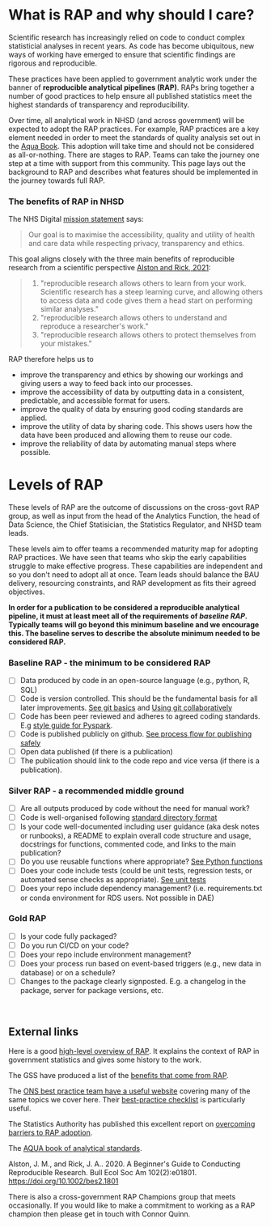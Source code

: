 # What is RAP and why should I care?
Scientific research has increasingly relied on code to conduct complex statisticial analyses in recent years. As code has become ubiquitous, new ways of working have emerged to ensure that scientific findings are rigorous and reproducible. 

These practices have been applied to government analytic work under the banner of **reproducible analytical pipelines (RAP)**. RAPs bring together a number of good practices to help ensure all published statistics meet the highest standards of transparency and reproducibility.

Over time, all analytical work in NHSD (and across government) will be expected to adopt the RAP practices. For example, RAP practices are a key element needed in order to meet the standards of quality analysis set out in the [Aqua Book](https://www.gov.uk/government/publications/the-aqua-book-guidance-on-producing-quality-analysis-for-government). This adoption will take time and should not be considered as all-or-nothing. There are stages to RAP. Teams can take the journey one step at a time with support from this community. This page lays out the background to RAP and describes what features should be implemented in the journey towards full RAP. 


### The benefits of RAP in NHSD

The NHS Digital [mission statement](https://digital.nhs.uk/about-nhs-digital/corporate-information-and-documents/our-strategy) says:

> Our goal is to maximise the accessibility, quality and utility of health and care data while respecting privacy, transparency and ethics. 

This goal aligns closely with the three main benefits of reproducible research from a scientific perspective [Alston and Rick, 2021](https://esajournals.onlinelibrary.wiley.com/doi/full/10.1002/bes2.1801):
> 1. "reproducible research allows others to learn from your work. Scientific research has a steep learning curve, and allowing others to access data and code gives them a head start on performing similar analyses."
> 2. "reproducible research allows others to understand and reproduce a researcher's work."
> 3. "reproducible research allows others to protect themselves from your mistakes."

RAP therefore helps us to 
* improve the transparency and ethics by showing our workings and giving users a way to feed back into our processes.
* improve the accessibility of data by outputting data in a consistent, predictable, and accessible format for users. 
* improve the quality of data by ensuring good coding standards are applied. 
* improve the utility of data by sharing code. This shows users how the data have been produced and allowing them to reuse our code. 
* improve the reliability of data by automating manual steps where possible.


# Levels of RAP
These levels of RAP are the outcome of discussions on the cross-govt RAP group, as well as input from the head of the Analytics Function, the head of Data Science, the Chief Statisician, the Statistics Regulator, and NHSD team leads. 

These levels aim to offer teams a recommended maturity map for adopting RAP practices. We have seen that teams who skip the early capabilities struggle to make effective progress. These capabilities are independent and so you don't need to adopt all at once. Team leads should balance the BAU delivery, resourcing constraints, and RAP development as fits their agreed objectives. 

**In order for a publication to be considered a reproducible analytical pipeline, it must at least meet all of the requirements of *baseline RAP*. Typically teams will go beyond this minimum baseline and we encourage this. The baseline serves to describe the absolute minimum needed to be considered RAP.** 

### Baseline RAP - the minimum to be considered RAP
- [ ] Data produced by code in an open-source language (e.g., python, R, SQL) 
- [ ] Code is version controlled. This should be the fundamental basis for all later improvements. [See git basics](development-approach/01_intro-to-git.md) and [Using git collaboratively](development-approach/02_using-git-collaboratively.md)
- [ ] Code has been peer reviewed and adheres to agreed coding standards. E.g [style guide for Pyspark](pyspark/pyspark-style-guide.md).
- [ ] Code is published publicly on github. [See process flow for publishing safely](https://nhsd-confluence.digital.nhs.uk/display/DAT/DS_216%3A+Main+diagram)
- [ ] Open data published (if there is a publication) 
- [ ] The publication should link to the code repo and vice versa (if there is a publication).

### Silver RAP - a recommended middle ground
- [ ] Are all outputs produced by code without the need for manual work? 
- [ ] Code is well-organised following [standard directory format](python/project-structure-and-packaging.md)
- [ ] Is your code well-documented including user guidance (aka desk notes or runbooks), a README to explain overall code structure and usage, docstrings for functions, commented code, and links to the main publication? 
- [ ] Do you use reusable functions where appropriate? [See Python functions](python/python-functions.md)
- [ ] Does your code include tests (could be unit tests, regression tests, or automated sense checks as appropriate). [See unit tests](development-approach/05_unit-tests.md)
- [ ] Does your repo include dependency management? (i.e. requirements.txt or conda environment for RDS users. Not possible in DAE) 

### Gold RAP
- [ ] Is your code fully packaged? 
- [ ] Do you run CI/CD on your code? 
- [ ] Does your repo include environment management? 
- [ ] Does your process run based on event-based triggers (e.g., new data in database) or on a schedule? 
- [ ] Changes to the package clearly signposted. E.g. a changelog in the package, server for package versions, etc. 

<br>





## External links

Here is a good [high-level overview of RAP](https://dataingovernment.blog.gov.uk/2017/03/27/reproducible-analytical-pipeline/). It explains the context of RAP in government statistics and gives some history to the work. 

The GSS have produced a list of the [benefits that come from RAP](https://gss.civilservice.gov.uk/reproducible-analytical-pipelines/benefits-to-government-from-reproducible-analytical-pipelines/).

The [ONS best practice team have a useful website](https://best-practice-and-impact.github.io/qa-of-code-guidance/intro.html) covering many of the same topics we cover here. Their [best-practice checklist](https://best-practice-and-impact.github.io/qa-of-code-guidance/checklist_higher.html)  is particularly useful.

The Statistics Authority has published this excellent report on [overcoming barriers to RAP adoption](https://osr.statisticsauthority.gov.uk/publication/reproducible-analytical-pipelines-overcoming-barriers-to-adoption/).

The [AQUA book of analytical standards](https://www.gov.uk/government/publications/the-aqua-book-guidance-on-producing-quality-analysis-for-government).

Alston, J. M., and Rick, J. A.. 2020. A Beginner's Guide to Conducting Reproducible Research. Bull Ecol Soc Am 102(2):e01801. https://doi.org/10.1002/bes2.1801

There is also a cross-government RAP Champions group that meets occasionally. If you would like to make a commitment to working as a RAP champion then please get in touch with Connor Quinn.

